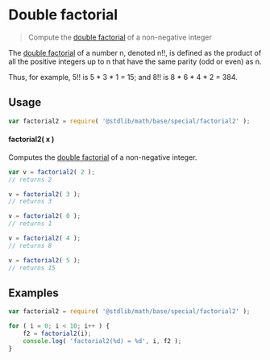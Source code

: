 <!--

@license Apache-2.0

Copyright (c) 2023 The Stdlib Authors.

Licensed under the Apache License, Version 2.0 (the "License");
you may not use this file except in compliance with the License.
You may obtain a copy of the License at

   http://www.apache.org/licenses/LICENSE-2.0

Unless required by applicable law or agreed to in writing, software
distributed under the License is distributed on an "AS IS" BASIS,
WITHOUT WARRANTIES OR CONDITIONS OF ANY KIND, either express or implied.
See the License for the specific language governing permissions and
limitations under the License.

-->

# Double factorial

> Compute the [double factorial](https://en.wikipedia.org/wiki/Double_factorial) of a non-negative integer

The [double factorial](https://en.wikipedia.org/wiki/Double_factorial) 
of a number n, denoted n!!, is defined as the product of all the 
positive integers up to n that have the same parity (odd or even) as n.  

Thus, for example, 5!! is 5 \* 3 \* 1 = 15; and 8!! 
is 8 \* 6 \* 4 \* 2 = 384.

## Usage

```javascript
var factorial2 = require( '@stdlib/math/base/special/factorial2' );
```

#### factorial2( x )

Computes the [double factorial](https://en.wikipedia.org/wiki/Double_factorial)
of a non-negative integer.

```javascript
var v = factorial2( 2 );
// returns 2

v = factorial2( 3 );
// returns 3

v = factorial2( 0 );
// returns 1

v = factorial2( 4 );
// returns 8

v = factorial2( 5 );
// returns 15
```

## Examples

```javascript
var factorial2 = require( '@stdlib/math/base/special/factorial2' );

for ( i = 0; i < 10; i++ ) {
    f2 = factorial2(i);
    console.log( 'factorial2(%d) = %d', i, f2 );
}
```


